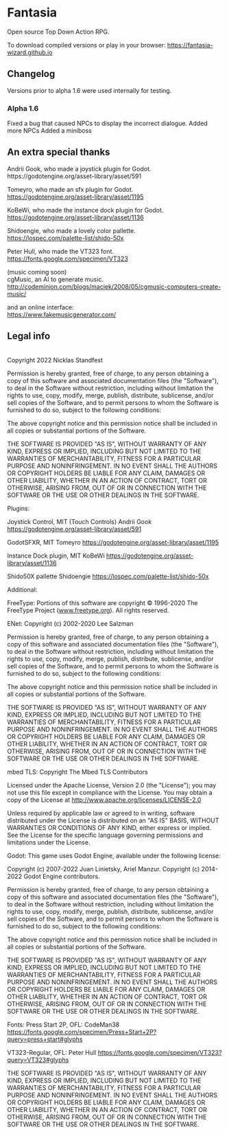 <h1>Fantasia</h1>
Open source Top Down Action RPG.

To download compiled versions or play in your browser: https://fantasia-wizard.github.io

<h2>Changelog</h2>

Versions prior to alpha 1.6 were used internally for testing.

<h3>Alpha 1.6</h3>
Fixed a bug that caused NPCs to display the incorrect dialogue.
Added more NPCs
Added a miniboss

<h2>An extra special thanks</h2>
Andrii Gook, who made a joystick plugin for Godot.<br>
https://godotengine.org/asset-library/asset/591


Tomeyro, who made an sfx plugin for Godot.<br>
https://godotengine.org/asset-library/asset/1195


KoBeWi, who made the instance dock plugin for Godot.<br>
https://godotengine.org/asset-library/asset/1136


Shidoengie, who made a lovely color pallette.<br>
https://lospec.com/palette-list/shido-50x


Peter Hull, who made the VT323 font.<br>
https://fonts.google.com/specimen/VT323


(music coming soon)<br>
cgMusic, an AI to generate music.<br>
http://codeminion.com/blogs/maciek/2008/05/cgmusic-computers-create-music/

and an online interface:<br>
https://www.fakemusicgenerator.com/

<h2>Legal info</h2><br>
Copyright 2022 Nicklas Standfest

Permission is hereby granted, free of charge, to any person obtaining a copy of this software and associated documentation files (the "Software"), to deal in the Software without restriction, including without limitation the rights to use, copy, modify, merge, publish, distribute, sublicense, and/or sell copies of the Software, and to permit persons to whom the Software is furnished to do so, subject to the following conditions:

The above copyright notice and this permission notice shall be included in all copies or substantial portions of the Software.

THE SOFTWARE IS PROVIDED "AS IS", WITHOUT WARRANTY OF ANY KIND, EXPRESS OR IMPLIED, INCLUDING BUT NOT LIMITED TO THE WARRANTIES OF MERCHANTABILITY, FITNESS FOR A PARTICULAR PURPOSE AND NONINFRINGEMENT. IN NO EVENT SHALL THE AUTHORS OR COPYRIGHT HOLDERS BE LIABLE FOR ANY CLAIM, DAMAGES OR OTHER LIABILITY, WHETHER IN AN ACTION OF CONTRACT, TORT OR OTHERWISE, ARISING FROM, OUT OF OR IN CONNECTION WITH THE SOFTWARE OR THE USE OR OTHER DEALINGS IN THE SOFTWARE.

Plugins:

Joystick Control, MIT (Touch Controls)
Andrii Gook
https://godotengine.org/asset-library/asset/591

GodotSFXR, MIT
Tomeyro
https://godotengine.org/asset-library/asset/1195

Instance Dock plugin, MIT
KoBeWi
https://godotengine.org/asset-library/asset/1136

Shido50X pallette
Shidoengie
https://lospec.com/palette-list/shido-50x

Additional:

FreeType:
Portions of this software are copyright © 1996-2020 The FreeType Project (www.freetype.org). All rights reserved.

ENet:
Copyright (c) 2002-2020 Lee Salzman

Permission is hereby granted, free of charge, to any person obtaining a copy of this software and associated documentation files (the "Software"), to deal in the Software without restriction, including without limitation the rights to use, copy, modify, merge, publish, distribute, sublicense, and/or sell copies of the Software, and to permit persons to whom the Software is furnished to do so, subject to the following conditions:

The above copyright notice and this permission notice shall be included in all copies or substantial portions of the Software.

THE SOFTWARE IS PROVIDED "AS IS", WITHOUT WARRANTY OF ANY KIND, EXPRESS OR IMPLIED, INCLUDING BUT NOT LIMITED TO THE WARRANTIES OF MERCHANTABILITY, FITNESS FOR A PARTICULAR PURPOSE AND NONINFRINGEMENT. IN NO EVENT SHALL THE AUTHORS OR COPYRIGHT HOLDERS BE LIABLE FOR ANY CLAIM, DAMAGES OR OTHER LIABILITY, WHETHER IN AN ACTION OF CONTRACT, TORT OR OTHERWISE, ARISING FROM, OUT OF OR IN CONNECTION WITH THE SOFTWARE OR THE USE OR OTHER DEALINGS IN THE SOFTWARE.

mbed TLS:
Copyright The Mbed TLS Contributors

Licensed under the Apache License, Version 2.0 (the "License"); you may not use this file except in compliance with the License. You may obtain a copy of the License at http://www.apache.org/licenses/LICENSE-2.0

Unless required by applicable law or agreed to in writing, software distributed under the License is distributed on an "AS IS" BASIS, WITHOUT WARRANTIES OR CONDITIONS OF ANY KIND, either express or implied. See the License for the specific language governing permissions and limitations under the License.

Godot:
This game uses Godot Engine, available under the following license:

Copyright (c) 2007-2022 Juan Linietsky, Ariel Manzur. Copyright (c) 2014-2022 Godot Engine contributors.

Permission is hereby granted, free of charge, to any person obtaining a copy of this software and associated documentation files (the "Software"), to deal in the Software without restriction, including without limitation the rights to use, copy, modify, merge, publish, distribute, sublicense, and/or sell copies of the Software, and to permit persons to whom the Software is furnished to do so, subject to the following conditions:

The above copyright notice and this permission notice shall be included in all copies or substantial portions of the Software.

THE SOFTWARE IS PROVIDED "AS IS", WITHOUT WARRANTY OF ANY KIND, EXPRESS OR IMPLIED, INCLUDING BUT NOT LIMITED TO THE WARRANTIES OF MERCHANTABILITY, FITNESS FOR A PARTICULAR PURPOSE AND NONINFRINGEMENT. IN NO EVENT SHALL THE AUTHORS OR COPYRIGHT HOLDERS BE LIABLE FOR ANY CLAIM, DAMAGES OR OTHER LIABILITY, WHETHER IN AN ACTION OF CONTRACT, TORT OR OTHERWISE, ARISING FROM, OUT OF OR IN CONNECTION WITH THE SOFTWARE OR THE USE OR OTHER DEALINGS IN THE SOFTWARE.

Fonts:
Press Start 2P, OFL:
CodeMan38
https://fonts.google.com/specimen/Press+Start+2P?query=press+start#glyphs

VT323-Regular, OFL:
Peter Hull
https://fonts.google.com/specimen/VT323?query=VT323#glyphs

THE SOFTWARE IS PROVIDED "AS IS", WITHOUT WARRANTY OF ANY KIND, EXPRESS OR IMPLIED, INCLUDING BUT NOT LIMITED TO THE WARRANTIES OF MERCHANTABILITY, FITNESS FOR A PARTICULAR PURPOSE AND NONINFRINGEMENT. IN NO EVENT SHALL THE AUTHORS OR COPYRIGHT HOLDERS BE LIABLE FOR ANY CLAIM, DAMAGES OR OTHER LIABILITY, WHETHER IN AN ACTION OF CONTRACT, TORT OR OTHERWISE, ARISING FROM, OUT OF OR IN CONNECTION WITH THE SOFTWARE OR THE USE OR OTHER DEALINGS IN THE SOFTWARE.
